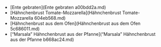 * [Ente gebraten](Ente gebraten a00bdd2a.md)
* [Hähnchenbrust Tomate-Mozzarella](Hähnchenbrust Tomate-Mozzarella 604eb568.md)
* [Hähnchenbrust aus dem Ofen](Hähnchenbrust aus dem Ofen 5c686011.md)
* [“Marsala” Hähnchenbrust aus der Pfanne](“Marsala” Hähnchenbrust aus der Pfanne b668ac24.md)